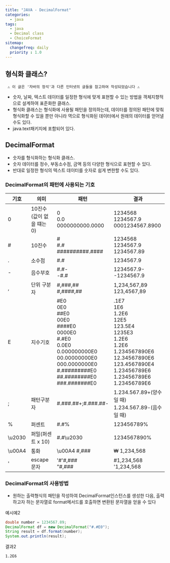 ```yaml
---
title: "JAVA - DecimalFormat"
categories: 
  - java
tags:
  - java
  - Decimal class
  - ChoiceFormat
sitemap:
  changefreq: daily
  priority : 1.0
---
```


## 형식화 클래스?

`` ⚠ 이 글은 '자바의 정석'과 다른 인터넷의 글들을 참고하여 작성되었습니다 ⚠``

* 숫자, 날짜, 텍스트 데이터를 일정한 형식에 맞게 표현할 수 있는 방법을 객체지향적으로 설계하여 표준화한 클래스.
* 형식화 클래스는 형식화에 사용될 패턴을 정의하는데, 데이터를 정의된 패턴에 맞춰 형식화할 수 있을 뿐만 아니라 역으로 형식화된 데이터에서 원래의 데이터를 얻어낼 수도 있다.
* java.text패키지에 포함되어 있다.

## DecimalFormat
* 숫자를 형식화하는 형식화 클래스.
* 숫자 데이터를 정수, 부동소수점, 금액 등의 다양한 형식으로 표현할 수 있다.
* 반대로 일정한 형식의 텍스트 데이터를 숫자로 쉽게 변한할 수도 있다.

### DecimalFormat의 패턴에 사용되는 기호

|기호|의미|패턴|결과|
|-|-|-|-|
0|10진수(값이 없을 떄는 0)|0<br>0.0<br>0000000000.0000|1234568<br>1234567.9<br>0001234567.8900|
#|10진수|#<br>#.#<br>##########.####| 1234568<br>1234567.9<br>1234567.89|
.|소수점|#.#|1234567.9|
\-|음수부호|#.#-<br>-#.#|1234567.9-<br>-1234567.9
,|단위 구분자|#,###,##<br>#,####,##|1,234,567,89<br>123,4567,89
E|지수기호|#E0<br>0E0<br>##E0<br>00E0<br>####E0<br>0000E0<br>#.#E0<br>0.0E0<br>0.000000000E0<br>00.00000000E0<br>000.0000000E0<br>#.#########E0<br>##.########E0<br>###.#######E0|.1E7<br>1E6<br>1.2E6<br>12E5<br>123.5E4<br>1235E3<br>1.2E6<br>1.2E6<br>1.234567890E6<br>12.34567890E6<br>123.4567890E4<br>1.23456789E6<br>1.23456789E6<br>1.23456789E6
;|패턴구분자|#.###.##+;#.###.##-|1.234.567.89+(양수일 때)<br>1.234.567.89-(음수일 때)
%|퍼센트|#.#%|123456789%
\u2030|퍼밀(퍼센트 x 10)|#.#\u2030|1234567890%
\u00A4|통화|\u00A4 #,###|₩ 1,234,568
'|escape문자|'#'#,###<br>"#,###|#1,234,568<br>'1,234,568

### DecimalFormat의 사용방법
* 원하는 출력형식의 패턴을 작성하여 DecimalFormat인스턴스를 생성한 다음, 출력하고자 하는 문자열로 format메서드를 호출하면 변환된 문자열을 얻을 수 있다
  
예시예2
```java
double number = 1234567.89;
DecimalFormat df = new DecimalFormat("#.#E0");
String result = df.format(number);
System.out.println(result);
```
결과2
```
1.2E6
```